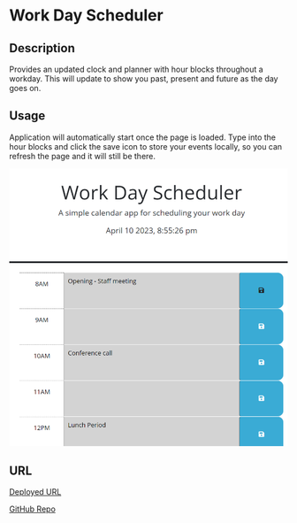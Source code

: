 # Work Day Scheduler

## Description

Provides an updated clock and planner with hour blocks throughout a workday. This will update to show you past, present and future as the day goes on. 


## Usage

Application will automatically start once the page is loaded. Type into the hour blocks and click the save icon to store your events locally, so you can refresh the page and it will still be there. 

![Calendar Example](assets/screenshot.png)

## URL

[Deployed URL](https://katsu-001.github.io/daily-calendar/)

[GitHub Repo](https://github.com/Katsu-001/daily-calendar)